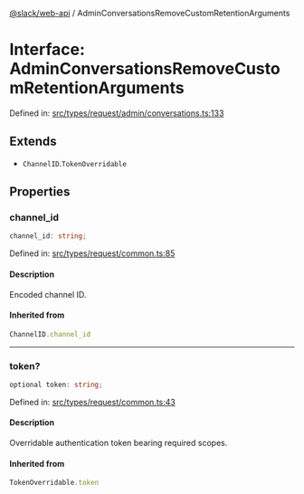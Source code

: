 [@slack/web-api](../index.md) / AdminConversationsRemoveCustomRetentionArguments

# Interface: AdminConversationsRemoveCustomRetentionArguments

Defined in: [src/types/request/admin/conversations.ts:133](https://github.com/slackapi/node-slack-sdk/blob/main/packages/web-api/src/types/request/admin/conversations.ts#L133)

## Extends

- `ChannelID`.`TokenOverridable`

## Properties

### channel\_id

```ts
channel_id: string;
```

Defined in: [src/types/request/common.ts:85](https://github.com/slackapi/node-slack-sdk/blob/main/packages/web-api/src/types/request/common.ts#L85)

#### Description

Encoded channel ID.

#### Inherited from

```ts
ChannelID.channel_id
```

***

### token?

```ts
optional token: string;
```

Defined in: [src/types/request/common.ts:43](https://github.com/slackapi/node-slack-sdk/blob/main/packages/web-api/src/types/request/common.ts#L43)

#### Description

Overridable authentication token bearing required scopes.

#### Inherited from

```ts
TokenOverridable.token
```
